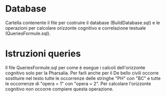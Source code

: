 # Database
Cartella contenente il file per costruire il database (BuildDatabase.sql) e le operazioni per calcolare orizzonte cognitivo e correlazione testuale (QueriesFormule.sql).

# Istruzioni queries
Il file QueriesFormule.sql per come è esegue i calcoli dell'orizzonte cognitivo solo per la Pharsalia. Per farli anche per il De bello civili occorre sostituire nel testo tutte le occorrenze delle stringhe "PH" con "BC" e tutte le occorrenze di "opera = 1" con "opera = 2". Per calcolare l'orizzonte cognitivo non occorre compiere questa operazione.
